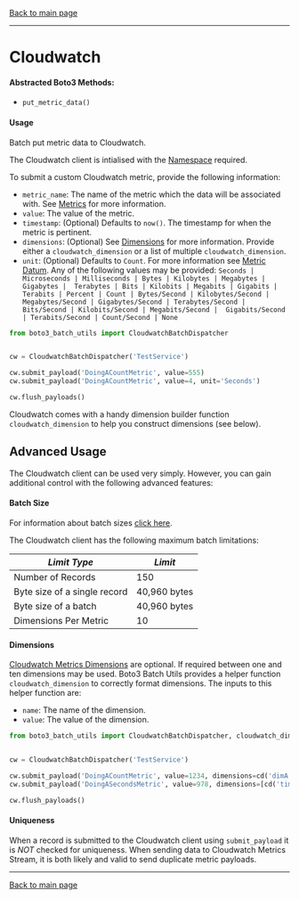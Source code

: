 [Back to main page](https://g-farrow.github.io/boto3_batch_utils)

---------------------------

# Cloudwatch
#### Abstracted Boto3 Methods:
* `put_metric_data()`

#### Usage
Batch put metric data to Cloudwatch.

The Cloudwatch client is intialised with the 
[Namespace](https://docs.aws.amazon.com/AmazonCloudWatch/latest/monitoring/cloudwatch_concepts.html#Namespace) required.

To submit a custom Cloudwatch metric, provide the following information:
* `metric_name`: The name of the metric which the data will be associated with. See 
[Metrics](https://docs.aws.amazon.com/AmazonCloudWatch/latest/monitoring/cloudwatch_concepts.html#Metric) for more 
information.
* `value`: The value of the metric.
* `timestamp`: (Optional) Defaults to `now()`. The timestamp for when the metric is pertinent.
* `dimensions`: (Optional) See 
[Dimensions](https://docs.aws.amazon.com/AmazonCloudWatch/latest/monitoring/cloudwatch_concepts.html#Dimension) for more
information. Provide either a `cloudwatch_dimension` or a list of multiple `cloudwatch_dimension`.
* `unit`: (Optional) Defaults to `Count`. For more information see 
[Metric Datum](https://docs.aws.amazon.com/AmazonCloudWatch/latest/APIReference/API_MetricDatum.html). Any of the 
following values  may be provided: `Seconds | Microseconds | Milliseconds | Bytes | Kilobytes | Megabytes | Gigabytes | 
Terabytes | Bits | Kilobits | Megabits | Gigabits | Terabits | Percent | Count | Bytes/Second | Kilobytes/Second | 
Megabytes/Second | Gigabytes/Second | Terabytes/Second | Bits/Second | Kilobits/Second | Megabits/Second | 
Gigabits/Second | Terabits/Second | Count/Second | None`

```python
from boto3_batch_utils import CloudwatchBatchDispatcher


cw = CloudwatchBatchDispatcher('TestService')

cw.submit_payload('DoingACountMetric', value=555)
cw.submit_payload('DoingACountMetric', value=4, unit='Seconds')

cw.flush_payloads()
```

Cloudwatch comes with a handy dimension builder function `cloudwatch_dimension` 
to help you construct dimensions (see below).

## Advanced Usage
The Cloudwatch client can be used very simply. However, you can gain additional control with the following advanced 
features:

#### Batch Size
For information about batch sizes [click here](https://g-farrow.github.io/boto3_batch_utils/advanced-usage/limits).

The Cloudwatch client has the following maximum batch limitations:

| *Limit Type*                 | *Limit*         |
|------------------------------|-----------------|
| Number of Records            | 150             |
| Byte size of a single record | 40,960 bytes    |
| Byte size of a batch         | 40,960 bytes    |
| Dimensions Per Metric        | 10              |

#### Dimensions
[Cloudwatch Metrics Dimensions](https://docs.aws.amazon.com/AmazonCloudWatch/latest/monitoring/cloudwatch_concepts.html#Dimension)
 are optional. If required between one and ten dimensions may be used. Boto3 Batch Utils provides a helper function
 `cloudwatch_dimension` to correctly format dimensions. The inputs to this helper function are:
 * `name`: The name of the dimension.
 * `value`: The value of the dimension.
 
 ```python
from boto3_batch_utils import CloudwatchBatchDispatcher, cloudwatch_dimension as cd


cw = CloudwatchBatchDispatcher('TestService')

cw.submit_payload('DoingACountMetric', value=1234, dimensions=cd('dimA', '12345'))
cw.submit_payload('DoingASecondsMetric', value=978, dimensions=[cd('timeA', '11'), cd('timeB', '4')])

cw.flush_payloads()
```

#### Uniqueness
When a record is submitted to the Cloudwatch client using `submit_payload` it is *NOT* checked for uniqueness. When 
sending data to Cloudwatch Metrics Stream, it is both likely and valid to send duplicate metric payloads.

---------------------------
[Back to main page](https://g-farrow.github.io/boto3_batch_utils)